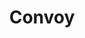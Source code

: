 ---
layout: home

title: Convoy
titleTemplate: Cloud Management Panel

hero:
  name: Convoy
  text: Open-source, Modern Cloud Management Panel
  tagline: Simple, powerful, and performant. Meet the panel that'll power your entire hosting business.
  actions:
    - theme: brand
      text: Get Started
      link: /guide/deployment/
    - theme: alt
      text: View on GitHub
      link: https://github.com/performave/convoy

features:
  - title: It's Fast
    details: Convoy is built on modern technologies like Docker, Proxmox, ReactJS, and Laravel.
  - title: It's Secure
    details: Allow customers to manage their servers from the safety of Convoy. Convoy will automatically proxy all requests.
  - title: It's Affordable
    details: Convoy is completely free for enthusiasts but anyone can commercialize it for $6 USD/mo/node.
---